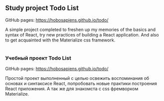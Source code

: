## Study project Todo List

GitHub pages: https://hobosapiens.github.io/todo/

A simple project completed to freshen up my memories of the basics and syntax of React, try new practices of building a React application. 
And also to get acquainted with the Materialize css framework.
<br />
<br />
### Учебный проект Todo List

GitHub pages: https://hobosapiens.github.io/todo/

Простой проект выполненный с целью освежить воспоминания об основах и синтаксисе React, попробовать новые практики построения React приложения. 
А так же для знакомста с css фремворком Materialize.
